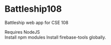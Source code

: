 # Battleship108
Battleship web app for CSE 108  

Requires NodeJS  
Install npm modules
Install firebase-tools globally.  